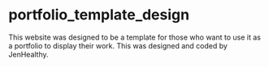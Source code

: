# portfolio_template_design
This website was designed to be a template for those who want to use it as a portfolio to display their work. This was designed and coded by JenHealthy.
